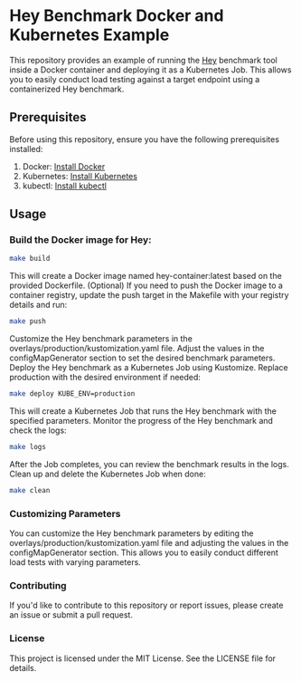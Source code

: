 # Hey Benchmark Docker and Kubernetes Example

This repository provides an example of running the [Hey](https://github.com/rakyll/hey) benchmark tool inside a Docker container and deploying it as a Kubernetes Job. This allows you to easily conduct load testing against a target endpoint using a containerized Hey benchmark.

## Prerequisites

Before using this repository, ensure you have the following prerequisites installed:

1. Docker: [Install Docker](https://docs.docker.com/get-docker/)
2. Kubernetes: [Install Kubernetes](https://kubernetes.io/docs/setup/)
3. kubectl: [Install kubectl](https://kubernetes.io/docs/tasks/tools/install-kubectl/)

## Usage

### Build the Docker image for Hey:

```bash
make build
```
This will create a Docker image named hey-container:latest based on the provided Dockerfile.
(Optional) If you need to push the Docker image to a container registry, update the push target in the Makefile with your registry details and run:

```bash
make push
```

Customize the Hey benchmark parameters in the overlays/production/kustomization.yaml file. Adjust the values in the configMapGenerator section to set the desired benchmark parameters.
Deploy the Hey benchmark as a Kubernetes Job using Kustomize. Replace production with the desired environment if needed:
```bash
make deploy KUBE_ENV=production
```

This will create a Kubernetes Job that runs the Hey benchmark with the specified parameters.
Monitor the progress of the Hey benchmark and check the logs:

```bash
make logs
```

After the Job completes, you can review the benchmark results in the logs.
Clean up and delete the Kubernetes Job when done:
```bash
make clean
```


### Customizing Parameters

You can customize the Hey benchmark parameters by editing the overlays/production/kustomization.yaml file and adjusting the values in the configMapGenerator section. This allows you to easily conduct different load tests with varying parameters.

### Contributing

If you'd like to contribute to this repository or report issues, please create an issue or submit a pull request.

### License

This project is licensed under the MIT License. See the LICENSE file for details.

